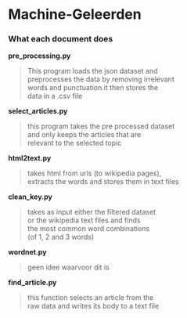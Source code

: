 # Machine-Geleerden

### What each document does

**pre_processing.py**
> This program loads the json dataset and \
preprocesses the data by removing irrelevant \
words and punctuation.it then stores the \
data in a .csv file

**select_articles.py**
> this program takes the pre processed dataset \
and only keeps the articles that are \
relevant to the selected topic

**html2text.py**
> takes html from urls (to wikipedia pages), \
extracts the words and stores them in text files

**clean_key.py**
> takes as input either the filtered dataset \
or the wikipedia text files and finds \
the most common word combinations \
(of 1, 2 and 3 words)

**wordnet.py**
> geen idee waarvoor dit is

**find_article.py**
> this function selects an article from the \
raw data and writes its body to a text file